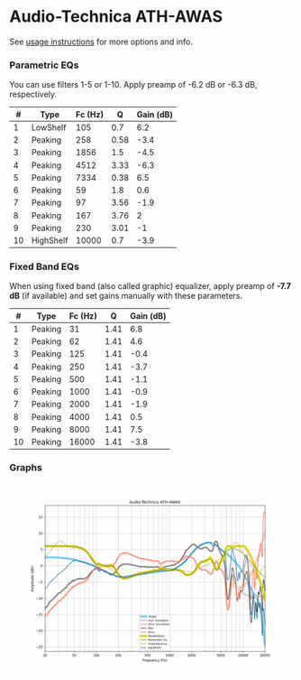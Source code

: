 # Audio-Technica ATH-AWAS
See [usage instructions](https://github.com/jaakkopasanen/AutoEq#usage) for more options and info.

### Parametric EQs
You can use filters 1-5 or 1-10. Apply preamp of -6.2 dB or -6.3 dB, respectively.

|   # | Type      |   Fc (Hz) |    Q |   Gain (dB) |
|-----|-----------|-----------|------|-------------|
|   1 | LowShelf  |       105 | 0.7  |         6.2 |
|   2 | Peaking   |       258 | 0.58 |        -3.4 |
|   3 | Peaking   |      1856 | 1.5  |        -4.5 |
|   4 | Peaking   |      4512 | 3.33 |        -6.3 |
|   5 | Peaking   |      7334 | 0.38 |         6.5 |
|   6 | Peaking   |        59 | 1.8  |         0.6 |
|   7 | Peaking   |        97 | 3.56 |        -1.9 |
|   8 | Peaking   |       167 | 3.76 |         2   |
|   9 | Peaking   |       230 | 3.01 |        -1   |
|  10 | HighShelf |     10000 | 0.7  |        -3.9 |

### Fixed Band EQs
When using fixed band (also called graphic) equalizer, apply preamp of **-7.7 dB** (if available) and set gains manually with these parameters.

|   # | Type    |   Fc (Hz) |    Q |   Gain (dB) |
|-----|---------|-----------|------|-------------|
|   1 | Peaking |        31 | 1.41 |         6.8 |
|   2 | Peaking |        62 | 1.41 |         4.6 |
|   3 | Peaking |       125 | 1.41 |        -0.4 |
|   4 | Peaking |       250 | 1.41 |        -3.7 |
|   5 | Peaking |       500 | 1.41 |        -1.1 |
|   6 | Peaking |      1000 | 1.41 |        -0.9 |
|   7 | Peaking |      2000 | 1.41 |        -1.9 |
|   8 | Peaking |      4000 | 1.41 |         0.5 |
|   9 | Peaking |      8000 | 1.41 |         7.5 |
|  10 | Peaking |     16000 | 1.41 |        -3.8 |

### Graphs
![](./Audio-Technica%20ATH-AWAS.png)
